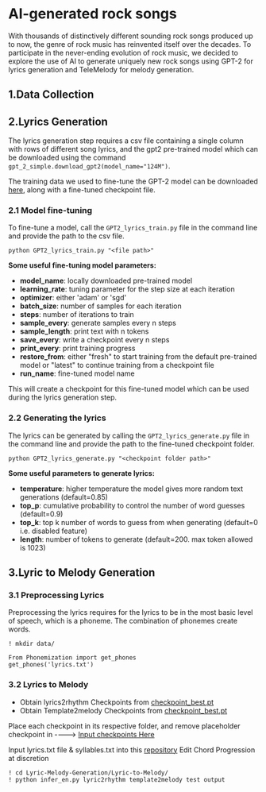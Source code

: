 # AI-generated rock songs
With thousands of distinctively different sounding rock songs produced up to now, the genre of rock music has reinvented itself over the decades. To participate in the never-ending evolution of rock music, we decided to explore the use of AI to generate uniquely new rock songs using GPT-2 for lyrics generation and TeleMelody for melody generation. 
## 1.Data Collection

## 2.Lyrics Generation
The lyrics generation step requires a csv file containing a single column with rows of different song lyrics, 
and the gpt2 pre-trained model which can be downloaded using the command `gpt_2_simple.download_gpt2(model_name="124M")`.

The training data we used to fine-tune the GPT-2 model can be downloaded [here](https://drive.google.com/drive/folders/1zv6nbWG1YDBpUDHKIJJuUCeksbs9q7nN?usp=sharing), along with a fine-tuned checkpoint file.

### 2.1 Model fine-tuning
To fine-tune a model, call the `GPT2_lyrics_train.py` file in the command line and provide the path to the csv file.

```python GPT2_lyrics_train.py "<file path>"```

**Some useful fine-tuning model parameters:**
* **model_name**: locally downloaded pre-trained model
* **learning_rate**: tuning parameter for the step size at each iteration
* **optimizer**: either 'adam' or 'sgd'
* **batch_size**: number of samples for each iteration
* **steps**: number of iterations to train
* **sample_every**: generate samples every n steps
* **sample_length**: print text with n tokens
* **save_every**: write a checkpoint every n steps
* **print_every**: print training progress
* **restore_from**: either "fresh" to start training from the default pre-trained model or "latest" to continue training from a checkpoint file
* **run_name**: fine-tuned model name

This will create a checkpoint for this fine-tuned model which can be used during the lyrics generation step.

### 2.2 Generating the lyrics
The lyrics can be generated by calling the `GPT2_lyrics_generate.py` file in the command line and provide the path to the fine-tuned checkpoint folder.

```python GPT2_lyrics_generate.py "<checkpoint folder path>"```

**Some useful parameters to generate lyrics:**
* **temperature**: higher temperature the model gives more random text generations (default=0.85)
* **top_p**: cumulative probability to control the number of word guesses (default=0.9)
* **top_k**: top k number of words to guess from when generating (default=0 i.e. disabled feature)
* **length**: number of tokens to generate (default=200. max token allowed is 1023)
  
## 3.Lyric to Melody Generation
### 3.1 Preprocessing Lyrics
Preprocessing the lyrics requires for the lyrics to be in the most basic level of speech, which is a phoneme. The combination of phonemes create words.

``` 
! mkdir data/
```

``` 
From Phonemization import get_phones
get_phones('lyrics.txt')
```
### 3.2 Lyrics to Melody

- Obtain lyrics2rhythm Checkpoints from [checkpoint_best.pt](https://msramllasc.blob.core.windows.net/modelrelease/lyric2rhythm_en_best.pt)
- Obtain Template2melody Checkpoints from [checkpoint_best.pt](https://msramllasc.blob.core.windows.net/modelrelease/template2melody_best.pt)

Place each checkpoint in its respective folder, and remove placeholder checkpoint in ---->  [Input checkpoints Here](https://github.com/benfenison/Lyric-Melody-Generation/tree/main/Lyric-to-Melody/checkpoints)

Input lyrics.txt file & syllables.txt into this [repository](https://github.com/benfenison/Lyric-Melody-Generation/tree/main/Lyric-to-Melody/data/en/test)
Edit Chord Progression at discretion

```
! cd Lyric-Melody-Generation/Lyric-to-Melody/
! python infer_en.py lyric2rhythm template2melody test output
```
